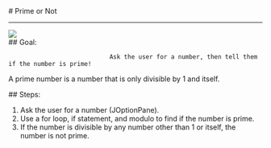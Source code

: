 <body>
<div id="wrap">
<div id="main">
<div id="recipeLeftColumn">
# Prime or Not

<hr/>
<img src="images/prime.png"/>
<div id="recipeGoal">
## Goal:


                                Ask the user for a number, then tell them if the number is prime! 
A prime number is a number that is only divisible by 1 and itself.  

</div>
</div>
<div id="recipeRightColumn">
<div id="recipeSteps">
## Steps:

<ol id="stepList">
<li>Ask the user for a number (JOptionPane).</li>
<li>Use a for loop, if statement, and modulo to find if the number is prime. 
                                </li>
<li>If the number is divisible by any number other than 1 or itself, the number is not prime.
                                </li>
</ol>
<div style="clear:both;"></div>
</div>
</div>
</div>
</div>
<div id="footer">

</div>
</body>